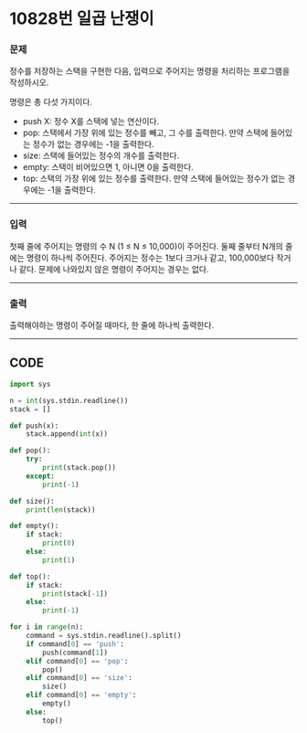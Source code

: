 # 10828번 일곱 난쟁이



### 문제



정수를 저장하는 스택을 구현한 다음, 입력으로 주어지는 명령을 처리하는 프로그램을 작성하시오.

명령은 총 다섯 가지이다.

- push X: 정수 X를 스택에 넣는 연산이다.
- pop: 스택에서 가장 위에 있는 정수를 빼고, 그 수를 출력한다. 만약 스택에 들어있는 정수가 없는 경우에는 -1을 출력한다.
- size: 스택에 들어있는 정수의 개수를 출력한다.
- empty: 스택이 비어있으면 1, 아니면 0을 출력한다.
- top: 스택의 가장 위에 있는 정수를 출력한다. 만약 스택에 들어있는 정수가 없는 경우에는 -1을 출력한다.

---

### 입력



첫째 줄에 주어지는 명령의 수 N (1 ≤ N ≤ 10,000)이 주어진다. 둘째 줄부터 N개의 줄에는 명령이 하나씩 주어진다. 주어지는 정수는 1보다 크거나 같고, 100,000보다 작거나 같다. 문제에 나와있지 않은 명령이 주어지는 경우는 없다.

---

### 출력



출력해야하는 명령이 주어질 때마다, 한 줄에 하나씩 출력한다.

---

## 

## CODE

```python
import sys

n = int(sys.stdin.readline())
stack = []

def push(x):
    stack.append(int(x))

def pop():
    try:
        print(stack.pop())
    except:
        print(-1)

def size():
    print(len(stack))

def empty():
    if stack:
        print(0)
    else:
        print(1)

def top():
    if stack:
        print(stack[-1])
    else:
        print(-1)

for i in range(n):
    command = sys.stdin.readline().split()
    if command[0] == 'push':
        push(command[1])
    elif command[0] == 'pop':
        pop()
    elif command[0] == 'size':
        size()
    elif command[0] == 'empty':
        empty()
    else:
        top()
```

